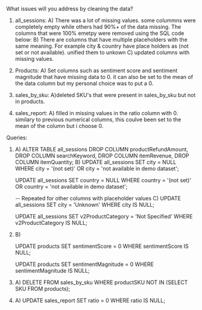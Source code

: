 What issues will you address by cleaning the data?
1) all_sessions:
    A) There was a lot of missing values. some colummns were completely empty while others had 90%+ of the data missing. The columns that were 100% emetpy were removed using the SQL code below:
   B) There are columns that have multiple placeholders with the same meaning. For example city & country have place holders as (not set or not available). unified them to unkown
   C) updated columns with missing values.
   

2) Products:
       A) Set columns such as sentiment score and sentiment magnitude that have missing data to 0. it can also be set to the mean of the data column but my personal choice was to put a 0.

3) sales_by_sku:
       A)deleted SKU's that were present in sales_by_sku but not in products.
4) sales_report:
       A) filled in missing values in the ratio column with 0. similary to previous numerical columns, this coulve been set to the mean of the column but i choose 0.

   
Queries:
1)    A)
        ALTER TABLE all_sessions
        DROP COLUMN productRefundAmount, 
        DROP COLUMN searchKeyword, 
        DROP COLUMN itemRevenue, 
        DROP COLUMN itemQuantity;
      B)
        UPDATE all_sessions
        SET city = NULL
        WHERE city = '(not set)' OR city = 'not available in demo dataset';
        
        UPDATE all_sessions
        SET country = NULL
        WHERE country = '(not set)' OR country = 'not available in demo dataset';
        
        -- Repeated for other columns with placeholder values
      C)
        UPDATE all_sessions
        SET city = 'Unknown'
        WHERE city IS NULL;
        
        UPDATE all_sessions
        SET v2ProductCategory = 'Not Specified'
        WHERE v2ProductCategory IS NULL;
2)    B)
          
        UPDATE products
        SET sentimentScore = 0
        WHERE sentimentScore IS NULL;
        
        UPDATE products
        SET sentimentMagnitude = 0
        WHERE sentimentMagnitude IS NULL;

3) A)
        DELETE FROM sales_by_sku
        WHERE productSKU NOT IN (SELECT SKU FROM products);
4)    A)
        UPDATE sales_report
        SET ratio = 0
        WHERE ratio IS NULL;


        
